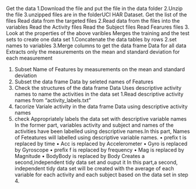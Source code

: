Get the data
1.Download the file and put the file in the data folder
2.Unzip the file
3.unzipped files are in the folderUCI HAR Dataset. Get the list of the files
Read data from the targeted files
2.Read data from the files into the variables
Read the Activity files
Read the Subject files
Read Fearures files
3.	Look at the properties of the above varibles
Merges the training and the test sets to create one data set
1.Concatenate the data tables by rows
2.set names to variables
3.Merge columns to get the data frame Data for all data
Extracts only the measurements on the mean and standard deviation for each measurement
1.	Subset Name of Features by measurements on the mean and standard deviation
2.	Subset the data frame Data by seleted names of Features
3.	Check the structures of the data frame Data
Uses descriptive activity names to name the activities in the data set
1.Read descriptive activity names from “activity_labels.txt”
2.	facorize Variale activity in the data frame Data using descriptive activity names
3.	check
Appropriately labels the data set with descriptive variable names
In the former part, variables activity and subject and names of the activities have been labelled using descriptive names.In this part, Names of Feteatures will labelled using descriptive variable names.
•	prefix t is replaced by time
•	Acc is replaced by Accelerometer
•	Gyro is replaced by Gyroscope
•	prefix f is replaced by frequency
•	Mag is replaced by Magnitude
•	BodyBody is replaced by Body
Creates a second,independent tidy data set and ouput it
In this part,a second, independent tidy data set will be created with the average of each variable for each activity and each subject based on the data set in step 4.
